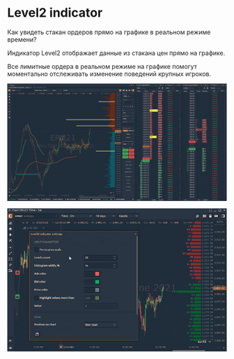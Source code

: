 # Level2 indicator

Как увидеть стакан ордеров прямо на графике в реальном режиме времени? 

Индикатор Level2 отображает данные из стакана цен прямо на графике. 

Все лимитные ордера в реальном режиме на графике помогут моментально отслеживать изменение поведений крупных игроков.

![](../../../../.gitbook/assets/level2%20%281%29.png)

![](../../../../.gitbook/assets/level2-indicator.gif)

